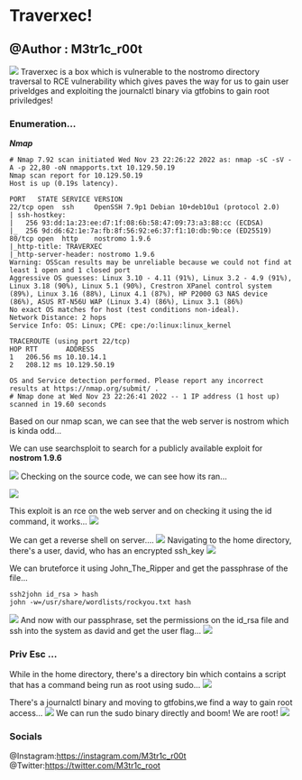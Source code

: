 # Traverxec!
## @Author : M3tr1c_r00t
![](https://i.imgur.com/CY6uedw.png)
Traverxec is a box which is vulnerable to the nostromo directory traversal to RCE vulnerability which gives paves the way for us to gain user priveldges and exploiting the journalctl binary via gtfobins to gain root priviledges!

### Enumeration...
***Nmap***
```
# Nmap 7.92 scan initiated Wed Nov 23 22:26:22 2022 as: nmap -sC -sV -A -p 22,80 -oN nmapports.txt 10.129.50.19
Nmap scan report for 10.129.50.19
Host is up (0.19s latency).

PORT   STATE SERVICE VERSION
22/tcp open  ssh     OpenSSH 7.9p1 Debian 10+deb10u1 (protocol 2.0)
| ssh-hostkey: 
|   256 93:dd:1a:23:ee:d7:1f:08:6b:58:47:09:73:a3:88:cc (ECDSA)
|_  256 9d:d6:62:1e:7a:fb:8f:56:92:e6:37:f1:10:db:9b:ce (ED25519)
80/tcp open  http    nostromo 1.9.6
|_http-title: TRAVERXEC
|_http-server-header: nostromo 1.9.6
Warning: OSScan results may be unreliable because we could not find at least 1 open and 1 closed port
Aggressive OS guesses: Linux 3.10 - 4.11 (91%), Linux 3.2 - 4.9 (91%), Linux 3.18 (90%), Linux 5.1 (90%), Crestron XPanel control system (89%), Linux 3.16 (88%), Linux 4.1 (87%), HP P2000 G3 NAS device (86%), ASUS RT-N56U WAP (Linux 3.4) (86%), Linux 3.1 (86%)
No exact OS matches for host (test conditions non-ideal).
Network Distance: 2 hops
Service Info: OS: Linux; CPE: cpe:/o:linux:linux_kernel

TRACEROUTE (using port 22/tcp)
HOP RTT       ADDRESS
1   206.56 ms 10.10.14.1
2   208.12 ms 10.129.50.19

OS and Service detection performed. Please report any incorrect results at https://nmap.org/submit/ .
# Nmap done at Wed Nov 23 22:26:41 2022 -- 1 IP address (1 host up) scanned in 19.60 seconds

```
Based on our nmap scan, we can see that the web server is nostrom which is kinda odd...

We can use searchsploit to search for a publicly available exploit for **nostrom 1.9.6**

![](https://i.imgur.com/jPkOtx6.jpg)
Checking on the source code, we can see how its ran...

![](https://i.imgur.com/OwIgiFK.jpg)

This exploit is an rce on the web server and on checking it using the id command, it works...
![](https://i.imgur.com/Xc9yrTB.jpg)

We can get a reverse shell on server....
![](https://i.imgur.com/QPL5n8Y.jpg)
Navigating to the home directory, there's a user, david, who has an encrypted ssh_key
![](https://i.imgur.com/PqDxrLV.jpg)

We can bruteforce it using John_The_Ripper and get the passphrase of the file...

```
ssh2john id_rsa > hash
john -w=/usr/share/wordlists/rockyou.txt hash
```
![](https://i.imgur.com/2gkG7uv.jpg)
And now with our passphrase, set the permissions on the id_rsa file and ssh into the system as david and get the user flag...
![](https://i.imgur.com/TnmHomc.jpg)

### Priv Esc ...
While in the home directory, there's a directory bin which contains a script that has a command being run as root using sudo...
![](https://i.imgur.com/ONvneEs.jpg)

There's a journalctl binary and moving to gtfobins,we find a way to gain root access...
![](https://i.imgur.com/FO7Vm5t.png)
We can run the sudo binary directly and boom! We are root!
![](https://i.imgur.com/BruFKHD.jpg)
### Socials
@Instagram:https://instagram.com/M3tr1c_r00t
@Twitter:https://twitter.com/M3tr1c_root
